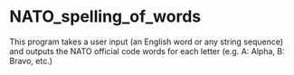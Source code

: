# NATO_spelling_of_words
This program takes a user input (an English word or any string sequence) and outputs the NATO official code words for each letter (e.g. A: Alpha, B: Bravo, etc.)
